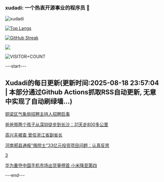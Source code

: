 ### xudadi: 一个热衷开源事业的程序员 👋

![xudadi](https://github-readme-stats-git-masterorgs-github-readme-stats-team.vercel.app/api?username=xudadi)

[![Top Langs](https://github-readme-stats.vercel.app/api/top-langs/?username=xudadi)](https://github.com/anuraghazra/github-readme-stats)

[![GitHub Streak](https://streak-stats.demolab.com?user=xudadi&locale=zh_Hans)](https://git.io/streak-stats)

![](https://raw.githubusercontent.com/xudadi/xudadi/main/assets/github-contribution-grid-snake.svg)

![VISITOR+COUNT](https://komarev.com/ghpvc/?username=xudadi&label=VISITOR+COUNT)


---start---

## Xudadi的每日更新(更新时间:2025-08-18 23:57:04 | 本部分通过Github Actions抓取RSS自动更新, 无意中实现了自动刷绿墙...)

[铜梁区气象局招聘主持人招聘启事](https://www.gongkaoleida.com/article/2572029)

[爸爸带两个孩子从深圳徒步到长沙：31天走800多公里](https://m.163.com/news/article/K796EHDJ055040N3.html)

[高兴夫被查 曾任浙江省副省长](https://m.163.com/news/article/K78RVETL05345ARG.html)

[河南郏县通报"俄院士"33亿元投资项目问题：认真反思](https://m.163.com/news/article/K78R7VAB053469LG.html)

[3](https://m.163.com/touch/news/sub/domestic)

[华为重夺中国手机市场出货量榜首 小米降至第四](https://m.163.com/news/article/K78NSCHB0534A4SC.html)

---end---
